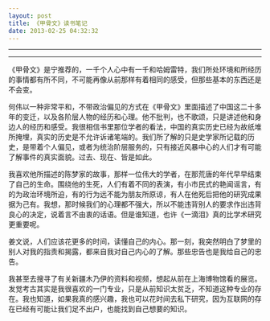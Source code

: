 ```yaml
---
layout: post
title: 《甲骨文》读书笔记
date: 2013-02-25 04:32:32
---
```


<meta http-equiv='Content-Type' content='text/html; charset=utf-8' />

---

---

《甲骨文》是宁推荐的，一千个人心中有一千和哈姆雷特，我们所处环境和所经历的事情都有所不同，不可能再像从前那样有着相同的感受，但那些基本的东西还是不会变。

 何伟以一种非常平和，不带政治偏见的方式在《甲骨文》里面描述了中国这二十多年的变迁，以及各阶层人物的经历和心理。他不批判，也不歌颂，只是讲述他和身边人的经历和感受。我很相信书里那位学者的看法，中国的真实历史已经为故纸堆所掩埋，真实的历史是不允许诉诸笔端的。我们所了解的只是史学家所记载的历史，是带着个人偏见，或者为统治阶层服务的，只有接近风暴中心的人们才有可能了解事件的真实面貌。过去、现在、皆是如此。


我喜欢他所描述的陈梦家的故事，那样一位伟大的学者，在那荒唐的年代早早结束了自己的生命。围绕他的生死，人们有着不同的表演，有小市民式的艳闻谣言，有的为政治环境所迫，有的行为远不能为朋友所原谅，有人在他死后把他的研究成果据为己有。我想，那时候我们的心理都不强大，所以不能违背别人的要求作出违背良心的决定，说着言不由衷的话语。但是谁知道，也许《一滴泪》真的比学术研究更重要呢。


姜文说，人们应该花更多的时间，读懂自己的内心。那一刻，我突然明白了梦里的别人对我的指责和揭露，都来自我对自己内心的了解。那些忠告也是我给自己的忠告。


我甚至去搜寻了有关新疆木乃伊的资料和视频，想起从前在上海博物馆看的展览。发觉考古其实是我很喜欢的一门专业，只是从前知识太贫乏，不知道这种专业的存在。我也知道，如果我真的感兴趣，我也可以花时间去私下研究，因为互联网的存在已经有可能让我们足不出户，也能找到自己想要的知识。


